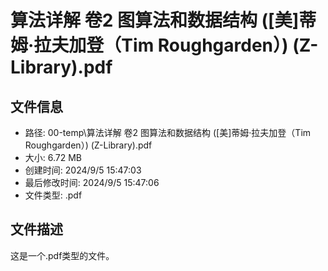 ﻿# 算法详解 卷2 图算法和数据结构 ([美]蒂姆·拉夫加登（Tim Roughgarden）) (Z-Library).pdf

## 文件信息
- 路径: 00-temp\算法详解 卷2 图算法和数据结构 ([美]蒂姆·拉夫加登（Tim Roughgarden）) (Z-Library).pdf
- 大小: 6.72 MB
- 创建时间: 2024/9/5 15:47:03
- 最后修改时间: 2024/9/5 15:47:06
- 文件类型: .pdf

## 文件描述
这是一个.pdf类型的文件。

